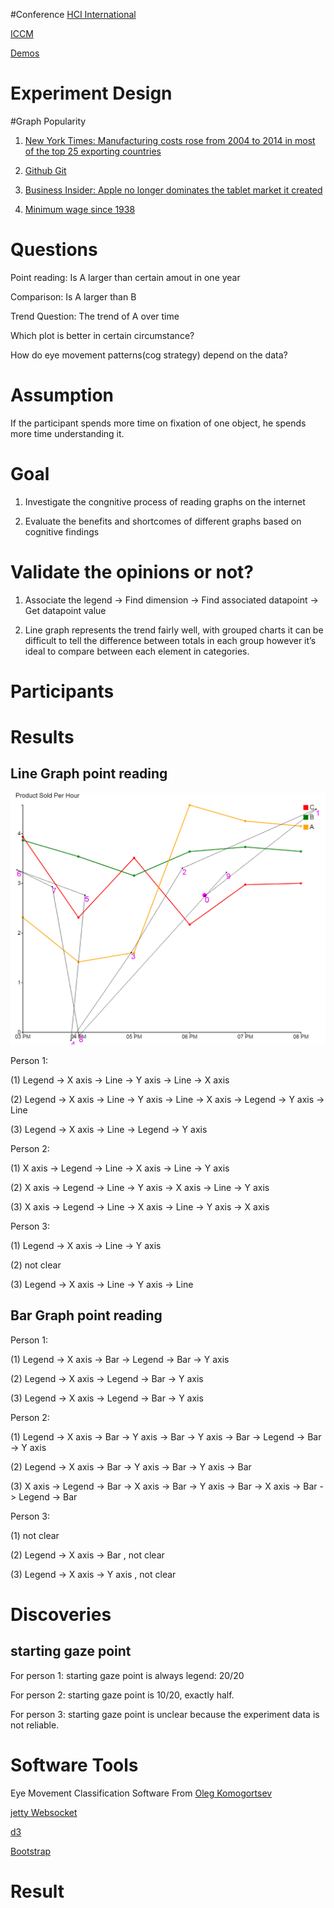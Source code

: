 
#Conference
[HCI International](http://2016.hci.international/submissions)

[ICCM](http://acs.ist.psu.edu/iccm2016/submissions/)

[Demos](https://books.google.com/books?hl=en&lr=&id=5gZPBAAAQBAJ&oi=fnd&pg=PR6&dq=hci+international&ots=200dEIAyrw&sig=niaKzPtjVOYZlReOgZJs-gPflO4#v=onepage&q=hci%20international&f=false)
# Experiment Design

#Graph Popularity
1. [New York Times: Manufacturing costs rose from 2004 to 2014 in most of the top 25 exporting countries](http://www.nytimes.com/interactive/2015/07/31/business/international/rising-cost-of-manufacturing.html)

2. [Github Git](http://githut.info)

3. [Business Insider: Apple no longer dominates the tablet market it created](http://www.businessinsider.com/apple-no-longer-dominates-the-tablet-market-it-created-2015-7?utm_source=linkedinticker&utm_medium=referral)

4. [Minimum wage since 1938](http://money.cnn.com/interactive/economy/minimum-wage-since-1938/)

# Questions

Point reading: Is A larger than certain amout in one year

Comparison: Is A larger than B

Trend Question: The trend of A over time

Which plot is better in certain circumstance?

How do eye movement patterns(cog strategy) depend on the data?

# Assumption
If the participant spends more time on fixation of one object, he spends more time understanding it. 

# Goal
1. Investigate the congnitive process of reading graphs on the internet


2. Evaluate the benefits and shortcomes of different graphs based on cognitive findings


# Validate the opinions or not?

1. Associate the legend -> Find dimension -> Find associated datapoint -> Get datapoint value


2. Line graph represents the trend fairly well, with grouped charts it can be difficult to tell the difference between totals in each group however it’s ideal to compare between each element in categories.

# Participants

# Results

## Line Graph point reading

![GitHub Logo](../images/projects/eyetribe.png)


Person 1: 

(1) Legend -> X axis -> Line -> Y axis -> Line -> X axis

(2) Legend -> X axis -> Line -> Y axis -> Line -> X axis -> Legend -> Y axis -> Line

(3) Legend -> X axis -> Line -> Legend -> Y axis

Person 2:

(1) X axis -> Legend -> Line -> X axis -> Line -> Y axis

(2) X axis -> Legend -> Line -> Y axis ->  X axis -> Line ->  Y axis

(3) X axis -> Legend -> Line -> X axis -> Line -> Y axis -> X axis

Person 3:

(1) Legend -> X axis -> Line -> Y axis

(2) not clear

(3) Legend -> X axis -> Line -> Y axis -> Line


## Bar Graph point reading

Person 1:

(1) Legend -> X axis -> Bar -> Legend -> Bar -> Y axis

(2) Legend -> X axis -> Legend -> Bar -> Y axis

(3) Legend -> X axis -> Legend -> Bar -> Y axis

Person 2:

(1) Legend -> X axis -> Bar -> Y axis -> Bar -> Y axis -> Bar -> Legend -> Bar -> Y axis

(2) Legend -> X axis -> Bar -> Y axis -> Bar -> Y axis -> Bar 

(3) X axis -> Legend -> Bar -> X axis -> Bar -> Y axis -> Bar -> X axis -> Bar -> Legend -> Bar

Person 3:

(1) not clear

(2) Legend -> X axis -> Bar , not clear

(3) Legend -> X axis -> Y axis , not clear

# Discoveries

## starting gaze point

For person 1: starting gaze point is always legend:  20/20

For person 2: starting gaze point is 10/20, exactly half.

For person 3: starting gaze point is unclear because the experiment data is not reliable. 

# Software Tools
Eye Movement Classification Software From [Oleg Komogortsev](http://cs.txstate.edu/~ok11/index.html)

[jetty Websocket](http://eclipse.org/jetty/)

[d3](http://d3js.org)

[Bootstrap](http://getbootstrap.com)


# Result
